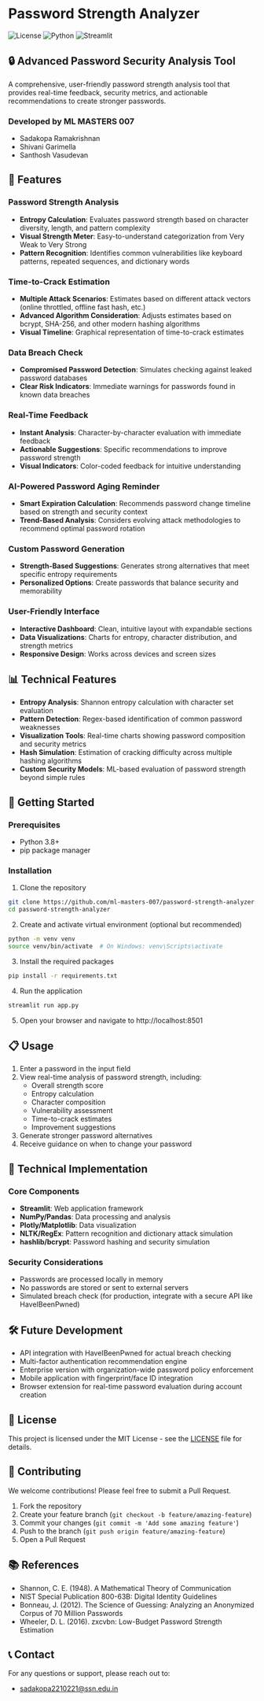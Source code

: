 # Password Strength Analyzer

![License](https://img.shields.io/badge/License-MIT-blue.svg)
![Python](https://img.shields.io/badge/Python-3.8%2B-blue)
![Streamlit](https://img.shields.io/badge/Streamlit-1.24.0-red)

## 🔒 Advanced Password Security Analysis Tool

A comprehensive, user-friendly password strength analysis tool that provides real-time feedback, security metrics, and actionable recommendations to create stronger passwords.

### Developed by ML MASTERS 007
- Sadakopa Ramakrishnan
- Shivani Garimella
- Santhosh Vasudevan

## 🌟 Features

### Password Strength Analysis
- **Entropy Calculation**: Evaluates password strength based on character diversity, length, and pattern complexity
- **Visual Strength Meter**: Easy-to-understand categorization from Very Weak to Very Strong
- **Pattern Recognition**: Identifies common vulnerabilities like keyboard patterns, repeated sequences, and dictionary words

### Time-to-Crack Estimation
- **Multiple Attack Scenarios**: Estimates based on different attack vectors (online throttled, offline fast hash, etc.)
- **Advanced Algorithm Consideration**: Adjusts estimates based on bcrypt, SHA-256, and other modern hashing algorithms
- **Visual Timeline**: Graphical representation of time-to-crack estimates

### Data Breach Check
- **Compromised Password Detection**: Simulates checking against leaked password databases
- **Clear Risk Indicators**: Immediate warnings for passwords found in known data breaches

### Real-Time Feedback
- **Instant Analysis**: Character-by-character evaluation with immediate feedback
- **Actionable Suggestions**: Specific recommendations to improve password strength
- **Visual Indicators**: Color-coded feedback for intuitive understanding

### AI-Powered Password Aging Reminder
- **Smart Expiration Calculation**: Recommends password change timeline based on strength and security context
- **Trend-Based Analysis**: Considers evolving attack methodologies to recommend optimal password rotation

### Custom Password Generation
- **Strength-Based Suggestions**: Generates strong alternatives that meet specific entropy requirements
- **Personalized Options**: Create passwords that balance security and memorability

### User-Friendly Interface
- **Interactive Dashboard**: Clean, intuitive layout with expandable sections
- **Data Visualizations**: Charts for entropy, character distribution, and strength metrics
- **Responsive Design**: Works across devices and screen sizes

## 📊 Technical Features

- **Entropy Analysis**: Shannon entropy calculation with character set evaluation
- **Pattern Detection**: Regex-based identification of common password weaknesses
- **Visualization Tools**: Real-time charts showing password composition and security metrics
- **Hash Simulation**: Estimation of cracking difficulty across multiple hashing algorithms
- **Custom Security Models**: ML-based evaluation of password strength beyond simple rules

## 🚀 Getting Started

### Prerequisites
- Python 3.8+
- pip package manager

### Installation

1. Clone the repository
```bash
git clone https://github.com/ml-masters-007/password-strength-analyzer.git
cd password-strength-analyzer
```

2. Create and activate virtual environment (optional but recommended)
```bash
python -m venv venv
source venv/bin/activate  # On Windows: venv\Scripts\activate
```

3. Install the required packages
```bash
pip install -r requirements.txt
```

4. Run the application
```bash
streamlit run app.py
```

5. Open your browser and navigate to http://localhost:8501

## 📋 Usage

1. Enter a password in the input field
2. View real-time analysis of password strength, including:
   - Overall strength score
   - Entropy calculation
   - Character composition
   - Vulnerability assessment
   - Time-to-crack estimates
   - Improvement suggestions
3. Generate stronger password alternatives
4. Receive guidance on when to change your password

## 🔧 Technical Implementation

### Core Components
- **Streamlit**: Web application framework
- **NumPy/Pandas**: Data processing and analysis
- **Plotly/Matplotlib**: Data visualization
- **NLTK/RegEx**: Pattern recognition and dictionary attack simulation
- **hashlib/bcrypt**: Password hashing and security simulation

### Security Considerations
- Passwords are processed locally in memory
- No passwords are stored or sent to external servers
- Simulated breach check (for production, integrate with a secure API like HaveIBeenPwned)

## 🛠️ Future Development

- API integration with HaveIBeenPwned for actual breach checking
- Multi-factor authentication recommendation engine
- Enterprise version with organization-wide password policy enforcement
- Mobile application with fingerprint/face ID integration
- Browser extension for real-time password evaluation during account creation

## 📝 License

This project is licensed under the MIT License - see the [LICENSE](LICENSE) file for details.

## 🤝 Contributing

We welcome contributions! Please feel free to submit a Pull Request.

1. Fork the repository
2. Create your feature branch (`git checkout -b feature/amazing-feature`)
3. Commit your changes (`git commit -m 'Add some amazing feature'`)
4. Push to the branch (`git push origin feature/amazing-feature`)
5. Open a Pull Request

## 📚 References

- Shannon, C. E. (1948). A Mathematical Theory of Communication
- NIST Special Publication 800-63B: Digital Identity Guidelines
- Bonneau, J. (2012). The Science of Guessing: Analyzing an Anonymized Corpus of 70 Million Passwords
- Wheeler, D. L. (2016). zxcvbn: Low-Budget Password Strength Estimation

## 📞 Contact

For any questions or support, please reach out to:
- sadakopa2210221@ssn.edu.in

